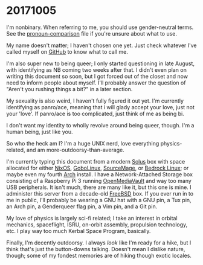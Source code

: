 # 20171005

I'm nonbinary.
When referring to me, you should use gender-neutral terms.
See the [pronoun-comparison](https://github.com/AbsolutelyLudicrous/importantresources/blob/master/pronoun-comparison.md) file if you're unsure about what to use.

My name doesn't matter; 
I haven't chosen one yet. 
Just check whatever I've called myself on [GitHub](https://github.com/AbsolutelyLudicrous) to know what to call me.

I'm also super new to being queer; 
I only started questioning in late August, with identifying as NB coming two weeks after that.
I didn't even plan on writing this document so soon, but I got forced out of the closet and now need to inform people about myself.
I'll probably answer the question of "Aren\'t you rushing things a bit?" in a later section.

My sexuality is also weird, I haven't fully figured it out yet.
I'm currently identifying as panro/ace, meaning that i will glady accept your love, just not your 'love'.
If panro/ace is too complicated, just think of me as being bi.

I don't want my identity to wholly revolve around being queer, though.
I'm a human being, just like you.

So who the heck am I?
I'm a huge UNIX nerd, love everything physics-related, and am more-outdoorsy-than-average.

I'm currently typing this document from a modern [Solus](https://solus-project.com) box with space allocated for either [NixOS](https://nixos.org/), [GoboLinux](https://gobolinux.org/), [SourceMage](https://sourcemage.org/), or [Bedrock Linux](https://bedrocklinux.org/);
or maybe even my fourth [Arch](https://www.archlinux.org/) install.
I have a Network-Attached Storage box consisting of a Raspberry Pi 3 running [OpenMediaVault](https://www.openmediavault.org/) and way too many USB peripherals.
It isn't much, there are many like it, but this one is mine.
I administer this server from a decade-old [FreeBSD](https://freebsd.org) box.
If you ever run in to me in public, I'll probably be wearing a GNU hat with a GNU pin, a Tux pin, an Arch pin, a Genderqueer flag pin, a Vim pin, and a Git pin.

My love of physics is largely sci-fi related;
I take an interest in orbital mechanics, spaceflight, ISRU, on-orbit assembly, propulsion technology, etc.
I play way too much Kerbal Space Program, basically.

Finally, I'm decently outdoorsy.
I always *look* like I'm ready for a hike, but I think that's just the button-downs talking.
Doesn't mean I dislike nature, though;
some of my fondest memories are of hiking though exotic locales.
